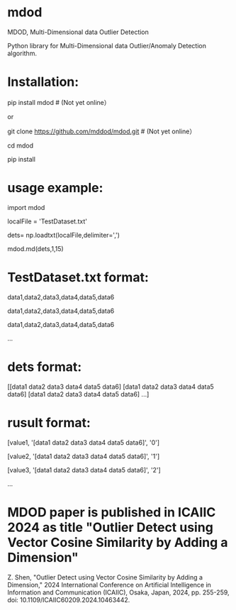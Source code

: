 # mdod
MDOD, Multi-Dimensional data Outlier Detection

Python library for Multi-Dimensional data Outlier/Anomaly Detection algorithm.

# Installation:

pip install mdod # (Not yet online）

or

git clone https://github.com/mddod/mdod.git  # (Not yet online）

cd mdod

pip install

# usage example:

import mdod

localFile = 'TestDataset.txt'

dets= np.loadtxt(localFile,delimiter=',')

mdod.md(dets,1,15)


# TestDataset.txt format:
data1,data2,data3,data4,data5,data6

data1,data2,data3,data4,data5,data6

data1,data2,data3,data4,data5,data6

...

# dets format:
[[data1 data2 data3 data4 data5 data6] [data1 data2 data3 data4 data5 data6] [data1 data2 data3 data4 data5 data6] ...]

# rusult format:
[value1, '[data1 data2 data3 data4 data5 data6]', '0']

[value2, '[data1 data2 data3 data4 data5 data6]', '1']

[value3, '[data1 data2 data3 data4 data5 data6]', '2']

...

# MDOD paper is published in ICAIIC 2024 as title "Outlier Detect using Vector Cosine Similarity by Adding a Dimension" 

Z. Shen, "Outlier Detect using Vector Cosine Similarity by Adding a Dimension," 2024 International Conference on Artificial Intelligence in Information and Communication (ICAIIC), Osaka, Japan, 2024, pp. 255-259, doi: 10.1109/ICAIIC60209.2024.10463442.
 
 
